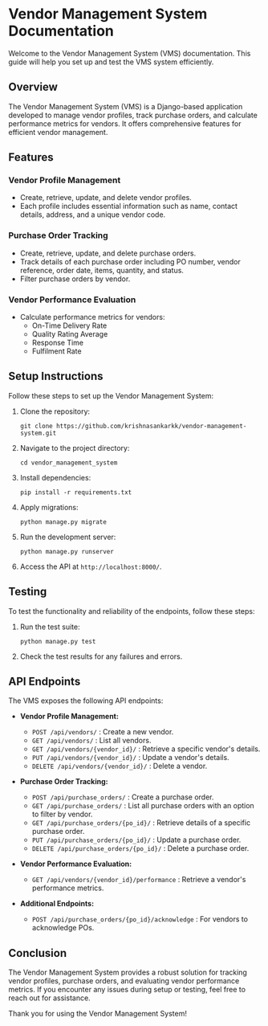 # Vendor Management System Documentation

Welcome to the Vendor Management System (VMS) documentation. This guide will help you set up and test the VMS system efficiently.

## Overview
The Vendor Management System (VMS) is a Django-based application developed to manage vendor profiles, track purchase orders, and calculate performance metrics for vendors. It offers comprehensive features for efficient vendor management.

## Features
### Vendor Profile Management
- Create, retrieve, update, and delete vendor profiles.
- Each profile includes essential information such as name, contact details, address, and a unique vendor code.

### Purchase Order Tracking
- Create, retrieve, update, and delete purchase orders.
- Track details of each purchase order including PO number, vendor reference, order date, items, quantity, and status.
- Filter purchase orders by vendor.

### Vendor Performance Evaluation
- Calculate performance metrics for vendors:
  - On-Time Delivery Rate
  - Quality Rating Average
  - Response Time
  - Fulfilment Rate

## Setup Instructions
Follow these steps to set up the Vendor Management System:

1. Clone the repository:
   ```
   git clone https://github.com/krishnasankarkk/vendor-management-system.git
   ```
2. Navigate to the project directory:
   ```
   cd vendor_management_system
   ```
3. Install dependencies:
   ```
   pip install -r requirements.txt
   ```
4. Apply migrations:
   ```
   python manage.py migrate
   ```
5. Run the development server:
   ```
   python manage.py runserver
   ```
6. Access the API at `http://localhost:8000/`.

## Testing
To test the functionality and reliability of the endpoints, follow these steps:

1. Run the test suite:
   ```
   python manage.py test
   ```
2. Check the test results for any failures and errors.

## API Endpoints
The VMS exposes the following API endpoints:

- **Vendor Profile Management:**
  - `POST /api/vendors/` : Create a new vendor.
  - `GET /api/vendors/` : List all vendors.
  - `GET /api/vendors/{vendor_id}/` : Retrieve a specific vendor's details.
  - `PUT /api/vendors/{vendor_id}/` : Update a vendor's details.
  - `DELETE /api/vendors/{vendor_id}/` : Delete a vendor.

- **Purchase Order Tracking:**
  - `POST /api/purchase_orders/` : Create a purchase order.
  - `GET /api/purchase_orders/` : List all purchase orders with an option to filter by
vendor.
  - `GET /api/purchase_orders/{po_id}/` : Retrieve details of a specific purchase order.
  - `PUT /api/purchase_orders/{po_id}/` : Update a purchase order.
  - `DELETE /api/purchase_orders/{po_id}/` : Delete a purchase order.

- **Vendor Performance Evaluation:**
  - `GET /api/vendors/{vendor_id}/performance` : Retrieve a vendor's performance
metrics.

- **Additional Endpoints:**
  - `POST /api/purchase_orders/{po_id}/acknowledge` : For vendors to acknowledge
POs.

## Conclusion
The Vendor Management System provides a robust solution for tracking vendor profiles, purchase orders, and evaluating vendor performance metrics. If you encounter any issues during setup or testing, feel free to reach out for assistance.

Thank you for using the Vendor Management System!
